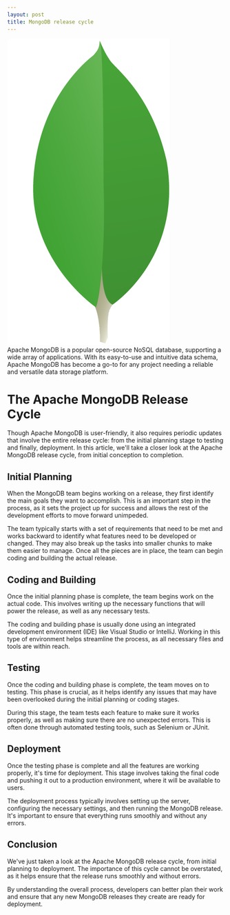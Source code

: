 ```yaml
---
layout: post
title: MongoDB release cycle
---
```

<div class="row">
    <div class="col-sm-2">
        <img src="/images/mongodb-logo.png" alt="mongodb logo"/>
    </div>
    <div class="col-sm-10">
        Apache MongoDB is a popular open-source NoSQL database, supporting a wide array of applications. With its easy-to-use and intuitive data schema, Apache MongoDB has become a go-to for any project needing a reliable and versatile data storage platform.
    </div>
</div>

# The Apache MongoDB Release Cycle

Though Apache MongoDB is user-friendly, it also requires periodic updates that involve the entire release cycle: from
the initial planning stage to testing and finally, deployment. In this article, we'll take a closer look at the Apache
MongoDB release cycle, from initial conception to completion.

## Initial Planning

When the MongoDB team begins working on a release, they first identify the main goals they want to accomplish. This is
an important step in the process, as it sets the project up for success and allows the rest of the development efforts
to move forward unimpeded.

The team typically starts with a set of requirements that need to be met and works backward to identify what features
need to be developed or changed. They may also break up the tasks into smaller chunks to make them easier to manage.
Once all the pieces are in place, the team can begin coding and building the actual release.

## Coding and Building

Once the initial planning phase is complete, the team begins work on the actual code. This involves writing up the
necessary functions that will power the release, as well as any necessary tests.

The coding and building phase is usually done using an integrated development environment (IDE) like Visual Studio or
IntelliJ. Working in this type of environment helps streamline the process, as all necessary files and tools are within
reach.

## Testing

Once the coding and building phase is complete, the team moves on to testing. This phase is crucial, as it helps
identify any issues that may have been overlooked during the initial planning or coding stages.

During this stage, the team tests each feature to make sure it works properly, as well as making sure there are no
unexpected errors. This is often done through automated testing tools, such as Selenium or JUnit.

## Deployment

Once the testing phase is complete and all the features are working properly, it's time for deployment. This stage
involves taking the final code and pushing it out to a production environment, where it will be available to users.

The deployment process typically involves setting up the server, configuring the necessary settings, and then running
the MongoDB release. It's important to ensure that everything runs smoothly and without any errors.

## Conclusion

We've just taken a look at the Apache MongoDB release cycle, from initial planning to deployment. The importance of this
cycle cannot be overstated, as it helps ensure that the release runs smoothly and without errors.

By understanding the overall process, developers can better plan their work and ensure that any new MongoDB releases
they create are ready for deployment.
